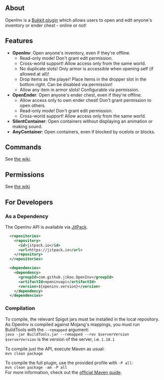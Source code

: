 ## About
OpenInv is a [Bukkit plugin](https://dev.bukkit.org/projects/openinv) which allows users to open and edit anyone's inventory or ender chest - online or not!

## Features
- **OpenInv**: Open anyone's inventory, even if they're offline.
  - Read-only mode! Don't grant edit permission.
  - Cross-world support! Allow access only from the same world.
  - No duplicate slots! Only armor is accessible when opening self (if allowed at all)!
  - Drop items as the player! Place items in the dropper slot in the bottom right. Can be disabled via permission!
  - Allow any item in armor slots! Configurable via permission.
- **OpenEnder**: Open anyone's ender chest, even if they're offline.
  - Allow access only to own ender chest! Don't grant permission to open others.
  - Read-only mode! Don't grant edit permission.
  - Cross-world support! Allow access only from the same world.
- **SilentContainer**: Open containers without displaying an animation or making sound.
- **AnyContainer**: Open containers, even if blocked by ocelots or blocks.

## Commands
See [the wiki](https://github.com/Jikoo/OpenInv/wiki/Commands).

## Permissions
See [the wiki](https://github.com/Jikoo/OpenInv/wiki/Permissions)

## For Developers

### As a Dependency
The OpenInv API is available via [JitPack](https://jitpack.io/).
```xml
  <repositories>
    <repository>
      <id>jitpack.io</id>
      <url>https://jitpack.io</url>
    </repository>
  </repositories>
```
```xml
  <dependencies>
    <dependency>
      <groupId>com.github.jikoo.OpenInv</groupId>
      <artifactId>openinvapi</artifactId>
      <version>${openinv.version}</version>
    </dependency>
  </dependencies>
```

### Compilation
To compile, the relevant Spigot jars must be installed in the local repository.
As OpenInv is compiled against Mojang's mappings, you must run BuildTools with the `--remapped` argument:  
`java -jar BuildTools.jar --remapped --rev $serverVersion`  
`$serverVersion` is the version of the server, i.e. `1.18.1`

To compile just the API, execute Maven as usual:  
`mvn clean package`  

To compile the full plugin, use the provided profile with `-P all`:  
`mvn clean package -am -P all`  
For more information, check out the [official Maven guide](http://maven.apache.org/guides/introduction/introduction-to-profiles.html).
